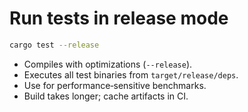 # Run tests in release mode

```bash
cargo test --release
```

* Compiles with optimizations (`--release`).
* Executes all test binaries from `target/release/deps`.
* Use for performance‑sensitive benchmarks.
* Build takes longer; cache artifacts in CI.
